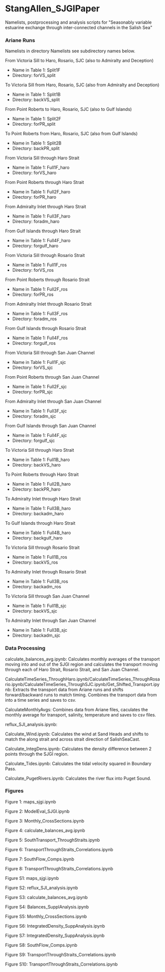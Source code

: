 # StangAllen_SJGIPaper

Namelists, postprocessing and analysis scripts for "Seasonably variable estuarine exchange through inter-connected channels in the Salish Sea"

### Ariane Runs ###

Namelists in directory Namelists see subdirectory names below.

From Victoria Sill to Haro, Rosario, SJC (also to Admiralty and Deception) 
   - Name in Table 1: Split1F
   - Directory: forVS_split

To Victoria Sill from Haro, Rosario, SJC (also from Admiralty and Deception)
   - Name in Table 1: Split1B
   - Directory: backVS_split

From Point Roberts to Haro, Rosario, SJC (also to Gulf Islands)
   - Name in Table 1: Split2F
   - Directory: forPR_split

To Point Roberts from Haro, Rosario, SJC (also from Gulf Islands)
   - Name in Table 1: Split2B
   - Directory: backPR_split

From Victoria Sill through Haro Strait
   - Name in Table 1: Full1F_haro
   - Directory: forVS_haro

From Point Roberts through Haro Strait
   - Name in Table 1: Full2F_haro
   - Directory: forPR_haro

From Admiralty Inlet through Haro Strait
   - Name in Table 1: Full3F_haro
   - Directory: foradm_haro

From Gulf Islands through Haro Strait
   - Name in Table 1: Full4F_haro
   - Directory: forgulf_haro

From Victoria Sill through Rosario Strait
   - Name in Table 1: Full1F_ros
   - Directory: forVS_ros

From Point Roberts through Rosario Strait
   - Name in Table 1: Full2F_ros
   - Directory: forPR_ros

From Admiralty Inlet through Rosario Strait
   - Name in Table 1: Full3F_ros
   - Directory: foradm_ros

From Gulf Islands through Rosario Strait
   - Name in Table 1: Full4F_ros
   - Directory: forgulf_ros

From Victoria Sill through San Juan Channel
   - Name in Table 1: Full1F_sjc
   - Directory: forVS_sjc

From Point Roberts through San Juan Channel
   - Name in Table 1: Full2F_sjc
   - Directory: forPR_sjc

From Admiralty Inlet through San Juan Channel
   - Name in Table 1: Full3F_sjc
   - Directory: foradm_sjc

From Gulf Islands through San Juan Channel
   - Name in Table 1: Full4F_sjc
   - Directory: forgulf_sjc

To Victoria Sill through Haro Strait
   - Name in Table 1: Full1B_haro
   - Directory: backVS_haro

To Point Roberts through Haro Strait
   - Name in Table 1: Full2B_haro
   - Directory: backPR_haro

To Admiralty Inlet through Haro Strait
   - Name in Table 1: Full3B_haro
   - Directory: backadm_haro

To Gulf Islands through Haro Strait
   - Name in Table 1: Full4B_haro
   - Directory: backgulf_haro

To Victoria Sill through Rosario Strait
   - Name in Table 1: Full1B_ros
   - Directory: backVS_ros

To Admiralty Inlet through Rosario Strait
   - Name in Table 1: Full3B_ros
   - Directory: backadm_ros

To Victoria Sill through San Juan Channel
   - Name in Table 1: Full1B_sjc
   - Directory: backVS_sjc

To Admiralty Inlet through San Juan Channel
   - Name in Table 1: Full3B_sjc
   - Directory: backadm_sjc

### Data Processing ###

calculate_balances_avg.ipynb: Calculates monthly averages of the transport moving into and out of the SJGI region and calculates the transport moving through each of Haro Strait, Rosario Strait, and San Juan Channel.

CalculateTimeSeries_ThroughHaro.ipynb/CalculateTimeSeries_ThroughRosario.ipynb/CalculateTimeSeries_ThroughSJC.ipynb/Get_Shifted_Transport.ipynb: Extracts the transport data from Ariane runs and shifts forward/backward runs to match timing. Combines the transport data from into a time series and saves to csv.

CalculateMonthlyAvgs: Combines data from Ariane files, caculates the monthly average for transport, salinity, temperature and saves to csv files.

reflux_SJI_analysis.ipynb:

Calculate_Wind.ipynb: Calculates the wind at Sand Heads and shifts to match the along strait and across strait direction of SalishSeaCast.

Calculate_IntegDens.ipynb: Calculates the density difference between 2 points through the SJGI region.

Calculate_Tides.ipynb: Calculates the tidal velocity squared in Boundary Pass.

Calculate_PugetRivers.ipynb: Calculates the river flux into Puget Sound.

### Figures ###

Figure 1: maps_sjgi.ipynb

Figure 2: ModelEval_SJGI.ipynb

Figure 3: Monthly_CrossSections.ipynb

Figure 4: calculate_balances_avg.ipynb

Figure 5: SouthTransport_ThroughStraits.ipynb

Figure 6: TransportThroughStraits_Correlations.ipynb

Figure 7: SouthFlow_Comps.ipynb

Figure 8: TransportThroughStraits_Correlations.ipynb

Figure S1: maps_sjgi.ipynb

Figure S2: reflux_SJI_analysis.ipynb

Figure S3: calculate_balances_avg.ipynb

Figure S4: Balances_SupplAnalysis.ipynb

Figure S5: Monthly_CrossSections.ipynb

Figure S6: IntegratedDensity_SuppAnalysis.ipynb

Figure S7: IntegratedDensity_SuppAnalysis.ipynb

Figure S8: SouthFlow_Comps.ipynb

Figure S9:  TransportThroughStraits_Correlations.ipynb

Figure S10: TransportThroughStraits_Correlations.ipynb
